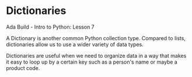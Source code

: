 # Dictionaries
Ada Build - Intro to Python: Lesson 7

A Dictionary is another common Python collection type. Compared to lists, dictionaries allow us to use a wider variety of data types.

Dictionaries are useful when we need to organize data in a way that makes it easy to loop up by a certain key such as a person's name or maybe a product code. 

